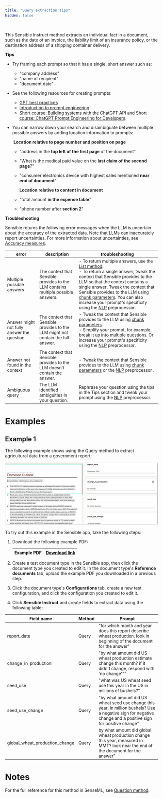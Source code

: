 ```yaml
---
title: "Query extraction tips"
hidden: false

---
```


This Sensible Instruct method extracts an individual fact in a document, such as the date of an invoice, the liability limit of an insurance policy, or the destination address of a shipping container delivery.

**Tips**

- Try framing each prompt so that it has a single, short answer such as:

  - "company address"
  - "name of recipient"
  - "document date"

- See the following resources for creating prompts:

  -  [GPT best practices](https://platform.openai.com/docs/guides/gpt-best-practices/gpt-best-practices)
  -  [Introduction to prompt engineering](https://learn.microsoft.com/en-us/azure/cognitive-services/openai/concepts/prompt-engineering)
  -  [Short course: Building systems with the ChatGPT API](https://www.deeplearning.ai/short-courses/building-systems-with-chatgpt/) and [Short course: ChatGPT Prompt Engineering for Developers](https://www.deeplearning.ai/short-courses/chatgpt-prompt-engineering-for-developers/). 

- You can narrow down your search and disambiguate between multiple possible answers by adding location information to prompts:

  ​       **Location relative to page number and position on page**

  - "address in the **top left of the first page** of the document"

  - "What is the medical paid value on the **last claim of the second page**?"

  - "consumer electronics device with highest sales mentioned **near end of document**"

    **Location relative to content in document**

  - "total amount **in the expense table**"

  - "phone number after **section 2**"

**Troubleshooting**

Sensible returns the following error messages when the LLM is uncertain about the accuracy of the extracted data. Note that LLMs can inaccurately report uncertainties. For more information about uncertainties, see [Accuracy measures](doc:accuracy-measures).

| error                                      | description                                                  | troubleshooting                                              |
| ------------------------------------------ | ------------------------------------------------------------ | ------------------------------------------------------------ |
| Multiple possible answers                  | The context that Sensible provides to the LLM contains multiple possible answers. | -  To return multiple answers, use the [List method](doc:list-tips).<br/>- To return a single answer, tweak the context that Sensible provides to the LLM  so that the context contains a single answer.  Tweak the context that Sensible provides to the LLM using  [chunk parameters](doc:question#parameters). You can also increase your prompt's specificity using the [NLP](doc:nlp) preprocessor. |
| Answer might not fully answer the question | The context that Sensible provides to the LLM might not contain the full answer. | - Tweak the context that Sensible provides to the LLM using  [chunk parameters](doc:question#parameters). <br/> - Simplify your prompt, for example, break it up into multiple questions. Or increase your prompt's specificity using the [NLP](doc:nlp) preprocessor. |
| Answer not found in the context            | The context that Sensible provides to the LLM doesn't contain the answer. | - Tweak the context that Sensible provides to the LLM using  [chunk parameters](doc:question#parameters) or the [NLP](doc:nlp) preprocessor . |
| Ambiguous query                            | The LLM identified ambiguities in your question.             | Rephrase your question using the tips in the Tips section and tweak your prompt using the [NLP](doc:nlp) preprocessor. |

 



Examples
===

Example 1
---

The following example shows using the Query method to extract agricultural data from a government report:

![Click to enlarge](https://raw.githubusercontent.com/sensible-hq/sensible-docs/main/readme-sync/assets/v0/images/final/question_instruct.png)

To try out this example in the Sensible app, take the following steps: 

1. Download the following example PDF:

   | Example PDF | [Download link](https://raw.githubusercontent.com/sensible-hq/sensible-docs/main/readme-sync/assets/v0/pdfs/summarizer_crop.pdf) |
   | ----------- | ------------------------------------------------------------ |

2. Create a test document type in the Sensible app, then click the document type you created to edit it. In the document type's **Reference documents** tab, upload the example PDF you downloaded in a previous step.

3. Click the document type's **Configurations** tab, create a new test configuration, and click the configuration you created to edit it.

4. Click **Sensible Instruct** and create fields to extract data using the following table:

| Field name                     | Method | Prompt                                                       |
| ------------------------------ | ------ | ------------------------------------------------------------ |
| report_date                    | Query  | "for which month and year does this report describe wheat production. look in beginning of the document for the answer" |
| change_in_production           | Query  | "by what amount did US wheat production estimate change this month? if it didn't change, respond with 'no change'"" |
| seed_use                       | Query  | "what was US wheat seed use this year in the US in millions of bushels?" |
| seed_use_change                | Query  | "by what amount did US wheat seed use change this year, in million bushels? Use a negative sign for negative change and a positive sign for positive change" |
| global_wheat_production_change | Query  | by what amount did global wheat production change this year, measured in MMT? look near the end of the document for the answer" |

Notes
===

For the full reference for this method in SenseML, see [Question method](doc:question).